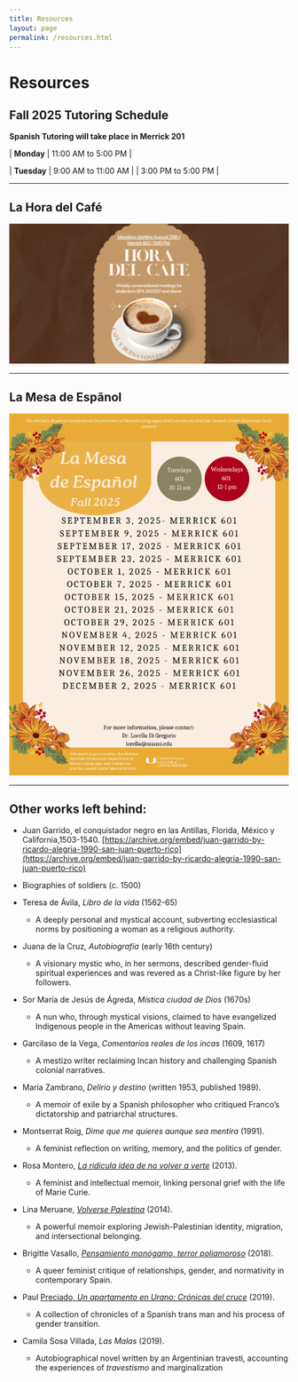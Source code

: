 ```yaml
---
title: Resources
layout: page
permalink: /resources.html
---
```

# Resources

## **Fall 2025 Tutoring Schedule**

**Spanish Tutoring will take place in Merrick 201**

| **Monday** | 11:00 AM to 5:00 PM | 

| **Tuesday** | 9:00 AM to 11:00 AM |  | 3:00 PM to 5:00 PM |

---

## La Hora del Café

 ![Schedule for La Hora del Café](/assets/img/horadelcafe.jpg)
 
---

## La Mesa de Espãnol
![La Mesa de Espãnol](/assets/img/mesa_de_espanol.png)

---

  
## Other works left behind:   

- Juan Garrido, el conquistador negro en las Antillas, Florida, México y California,1503-1540. [https://archive.org/embed/juan-garrido-by-ricardo-alegria-1990-san-juan-puerto-rico](https://archive.org/embed/juan-garrido-by-ricardo-alegria-1990-san-juan-puerto-rico)   
- Biographies of soldiers (c. 1500\)  
- Teresa de Ávila, *Libro de la vida* (1562-65)  
  - A deeply personal and mystical account, subverting ecclesiastical norms by positioning a woman as a religious authority.  
- Juana de la Cruz, *Autobiografía* (early 16th century)  
  - A visionary mystic who, in her sermons, described gender-fluid spiritual experiences and was revered as a Christ-like figure by her followers.  
- Sor María de Jesús de Ágreda, *Mística ciudad de Dios* (1670s)  
  - A nun who, through mystical visions, claimed to have evangelized Indigenous people in the Americas without leaving Spain.  
- Garcilaso de la Vega, *Comentarios reales de los incas* (1609, 1617\)  
  - A mestizo writer reclaiming Incan history and challenging Spanish colonial narratives.

- María Zambrano, *Delirio y destino* (written 1953, published 1989).   
  - A memoir of exile by a Spanish philosopher who critiqued Franco’s dictatorship and patriarchal structures.  
- Montserrat Roig, *Dime que me quieres aunque sea mentira* (1991).   
  - A feminist reflection on writing, memory, and the politics of gender.  
- Rosa Montero, [*La ridícula idea de no volver a verte*](https://tanatologiaholistica.com/wp-content/uploads/2025/02/La-Ridicula-Idea-de-no-Volver-a-verte.pdf) (2013).   
  - A feminist and intellectual memoir, linking personal grief with the life of Marie Curie.  
- Lina Meruane, [*Volverse Palestina*](https://repository.rice.edu/server/api/core/bitstreams/fb37a80f-c8f3-481e-a28e-11885c71d0bc/content) (2014).  
  - A powerful memoir exploring Jewish-Palestinian identity, migration, and intersectional belonging.  
- Brigitte Vasallo, [*Pensamiento monógamo, terror poliamoroso*](https://ipfs.io/ipfs/QmZXYhY4BQGnPzEr43q66HbUHHdgJz2yRZ5zuJjTsJwN83?filename=Vasallo_Brigitte-Pensamiento_monogamo.pdf) (2018).  
  - A queer feminist critique of relationships, gender, and normativity in contemporary Spain.  
- Paul [Preciado, *Un apartamento en Urano: Crónicas del cruce*](https://laboratoriodesensibilidades.wordpress.com/wp-content/uploads/2019/09/paul-b.-preciado-un-apartamento-en-urano.-crc3b3nicas-del-cruce.-anagrama-2019.pdf) (2019).  
  - A collection of chronicles of a Spanish trans man and his process of gender transition.  
- Camila Sosa Villada, *Las Malas* (2019).   
  - Autobiographical novel written by an Argentinian travesti, accounting the experiences of *travestismo* and marginalization
